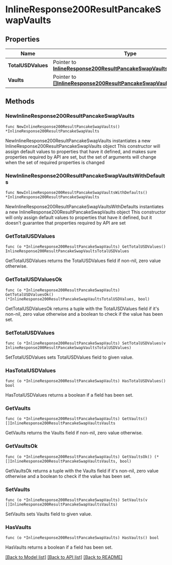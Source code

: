 # InlineResponse200ResultPancakeSwapVaults

## Properties

Name | Type | Description | Notes
------------ | ------------- | ------------- | -------------
**TotalUSDValues** | Pointer to [**InlineResponse200ResultPancakeSwapVaultsTotalUSDValues**](InlineResponse200ResultPancakeSwapVaultsTotalUSDValues.md) |  | [optional] 
**Vaults** | Pointer to [**[]InlineResponse200ResultPancakeSwapVaultsVaults**](InlineResponse200ResultPancakeSwapVaultsVaults.md) |  | [optional] 

## Methods

### NewInlineResponse200ResultPancakeSwapVaults

`func NewInlineResponse200ResultPancakeSwapVaults() *InlineResponse200ResultPancakeSwapVaults`

NewInlineResponse200ResultPancakeSwapVaults instantiates a new InlineResponse200ResultPancakeSwapVaults object
This constructor will assign default values to properties that have it defined,
and makes sure properties required by API are set, but the set of arguments
will change when the set of required properties is changed

### NewInlineResponse200ResultPancakeSwapVaultsWithDefaults

`func NewInlineResponse200ResultPancakeSwapVaultsWithDefaults() *InlineResponse200ResultPancakeSwapVaults`

NewInlineResponse200ResultPancakeSwapVaultsWithDefaults instantiates a new InlineResponse200ResultPancakeSwapVaults object
This constructor will only assign default values to properties that have it defined,
but it doesn't guarantee that properties required by API are set

### GetTotalUSDValues

`func (o *InlineResponse200ResultPancakeSwapVaults) GetTotalUSDValues() InlineResponse200ResultPancakeSwapVaultsTotalUSDValues`

GetTotalUSDValues returns the TotalUSDValues field if non-nil, zero value otherwise.

### GetTotalUSDValuesOk

`func (o *InlineResponse200ResultPancakeSwapVaults) GetTotalUSDValuesOk() (*InlineResponse200ResultPancakeSwapVaultsTotalUSDValues, bool)`

GetTotalUSDValuesOk returns a tuple with the TotalUSDValues field if it's non-nil, zero value otherwise
and a boolean to check if the value has been set.

### SetTotalUSDValues

`func (o *InlineResponse200ResultPancakeSwapVaults) SetTotalUSDValues(v InlineResponse200ResultPancakeSwapVaultsTotalUSDValues)`

SetTotalUSDValues sets TotalUSDValues field to given value.

### HasTotalUSDValues

`func (o *InlineResponse200ResultPancakeSwapVaults) HasTotalUSDValues() bool`

HasTotalUSDValues returns a boolean if a field has been set.

### GetVaults

`func (o *InlineResponse200ResultPancakeSwapVaults) GetVaults() []InlineResponse200ResultPancakeSwapVaultsVaults`

GetVaults returns the Vaults field if non-nil, zero value otherwise.

### GetVaultsOk

`func (o *InlineResponse200ResultPancakeSwapVaults) GetVaultsOk() (*[]InlineResponse200ResultPancakeSwapVaultsVaults, bool)`

GetVaultsOk returns a tuple with the Vaults field if it's non-nil, zero value otherwise
and a boolean to check if the value has been set.

### SetVaults

`func (o *InlineResponse200ResultPancakeSwapVaults) SetVaults(v []InlineResponse200ResultPancakeSwapVaultsVaults)`

SetVaults sets Vaults field to given value.

### HasVaults

`func (o *InlineResponse200ResultPancakeSwapVaults) HasVaults() bool`

HasVaults returns a boolean if a field has been set.


[[Back to Model list]](../README.md#documentation-for-models) [[Back to API list]](../README.md#documentation-for-api-endpoints) [[Back to README]](../README.md)


